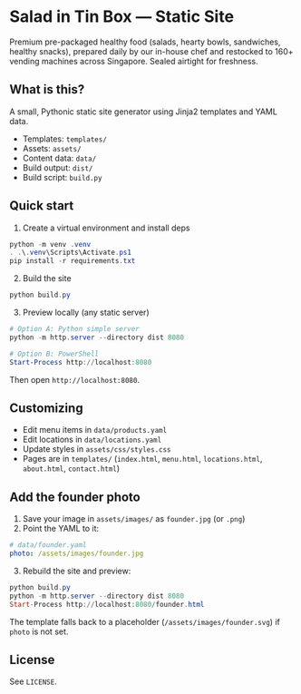 # Salad in Tin Box — Static Site

Premium pre-packaged healthy food (salads, hearty bowls, sandwiches, healthy snacks), prepared daily by our in-house chef and restocked to 160+ vending machines across Singapore. Sealed airtight for freshness.

## What is this?
A small, Pythonic static site generator using Jinja2 templates and YAML data.

- Templates: `templates/`
- Assets: `assets/`
- Content data: `data/`
- Build output: `dist/`
- Build script: `build.py`

## Quick start

1) Create a virtual environment and install deps

```powershell
python -m venv .venv
. .\.venv\Scripts\Activate.ps1
pip install -r requirements.txt
```

2) Build the site

```powershell
python build.py
```

3) Preview locally (any static server)

```powershell
# Option A: Python simple server
python -m http.server --directory dist 8080

# Option B: PowerShell
Start-Process http://localhost:8080
```

Then open `http://localhost:8080`.

## Customizing
- Edit menu items in `data/products.yaml`
- Edit locations in `data/locations.yaml`
- Update styles in `assets/css/styles.css`
- Pages are in `templates/` (`index.html`, `menu.html`, `locations.html`, `about.html`, `contact.html`)

## Add the founder photo
1) Save your image in `assets/images/` as `founder.jpg` (or `.png`)
2) Point the YAML to it:

```yaml
# data/founder.yaml
photo: /assets/images/founder.jpg
```

3) Rebuild the site and preview:

```powershell
python build.py
python -m http.server --directory dist 8080
Start-Process http://localhost:8080/founder.html
```

The template falls back to a placeholder (`/assets/images/founder.svg`) if `photo` is not set.

## License
See `LICENSE`.
